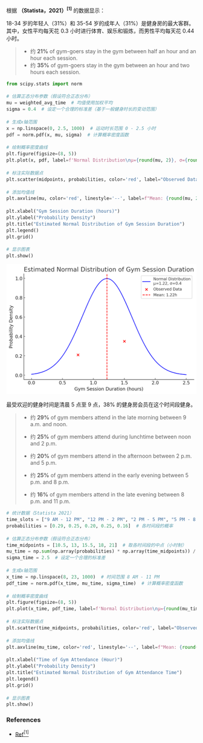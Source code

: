 
根据 **（Statista，2021）$^[1]$** 的数据显示：

18-34 岁的年轻人（31%）和 35-54 岁的成年人（31%）是健身房的最大客群。 
其中，女性平均每天花 0.3 小时进行体育、娱乐和锻炼，而男性平均每天花 0.44 小时。

> - 约 **21%** of gym-goers stay in the gym between half an hour and an hour each session.
> - 约 **35%** of gym-goers stay in the gym between an hour and two hours each session.

```python
from scipy.stats import norm

# 估算正态分布参数（假设符合正态分布）
mu = weighted_avg_time  # 均值使用加权平均
sigma = 0.4  # 设定一个合理的标准差（基于一般健身时长的变动范围）

# 生成x轴范围
x = np.linspace(0, 2.5, 1000)  # 运动时长范围 0 - 2.5 小时
pdf = norm.pdf(x, mu, sigma)  # 计算概率密度函数

# 绘制概率密度曲线
plt.figure(figsize=(8, 5))
plt.plot(x, pdf, label=f'Normal Distribution\nμ={round(mu, 2)}, σ={round(sigma, 2)}', color='blue')

# 标注实际数据点
plt.scatter(midpoints, probabilities, color='red', label="Observed Data", zorder=3)

# 添加均值线
plt.axvline(mu, color='red', linestyle='--', label=f"Mean: {round(mu, 2)}h")

plt.xlabel("Gym Session Duration (hours)")
plt.ylabel("Probability Density")
plt.title("Estimated Normal Distribution of Gym Session Duration")
plt.legend()
plt.grid()

# 显示图表
plt.show()

```

![img.png](docs/img.png)

最受欢迎的健身时间是清晨 5 点至 9 点，38% 的健身房会员在这个时间段健身。

> - 约 **29%** of gym members attend in the late morning between 9 a.m. and noon.
> 
> - 约 **25%** of gym members attend during lunchtime between noon and 2 p.m.
> 
> - 约 **20%** of gym members attend in the afternoon between 2 p.m. and 5 p.m.
> 
> - 约 **25%** of gym members attend in the early evening between 5 p.m. and 8 p.m.
> 
> - 约 **16%** of gym members attend in the late evening between 8 p.m. and 11 p.m.

```python
# 统计数据（Statista 2021）
time_slots = ["9 AM - 12 PM", "12 PM - 2 PM", "2 PM - 5 PM", "5 PM - 8 PM", "8 PM - 11 PM"]
probabilities = [0.29, 0.25, 0.20, 0.25, 0.16]  # 各时间段的概率

# 估算正态分布参数（假设符合正态分布）
time_midpoints = [10.5, 13, 15.5, 18, 21]  # 取各时间段的中点（小时制）
mu_time = np.sum(np.array(probabilities) * np.array(time_midpoints)) / np.sum(probabilities)  # 加权均值
sigma_time = 2.5  # 设定一个合理的标准差

# 生成x轴范围
x_time = np.linspace(8, 23, 1000)  # 时间范围 8 AM - 11 PM
pdf_time = norm.pdf(x_time, mu_time, sigma_time)  # 计算概率密度函数

# 绘制概率密度曲线
plt.figure(figsize=(8, 5))
plt.plot(x_time, pdf_time, label=f'Normal Distribution\nμ={round(mu_time, 2)}h, σ={round(sigma_time, 2)}h', color='blue')

# 标注实际数据点
plt.scatter(time_midpoints, probabilities, color='red', label="Observed Data", zorder=3)

# 添加均值线
plt.axvline(mu_time, color='red', linestyle='--', label=f"Mean: {round(mu_time, 2)}h")

plt.xlabel("Time of Gym Attendance (Hour)")
plt.ylabel("Probability Density")
plt.title("Estimated Normal Distribution of Gym Attendance Time")
plt.legend()
plt.grid()

# 显示图表
plt.show()

```







### References

- [Ref$^{[1]}$](https://gymdesk.com/blog/gym-membership-statistics/)